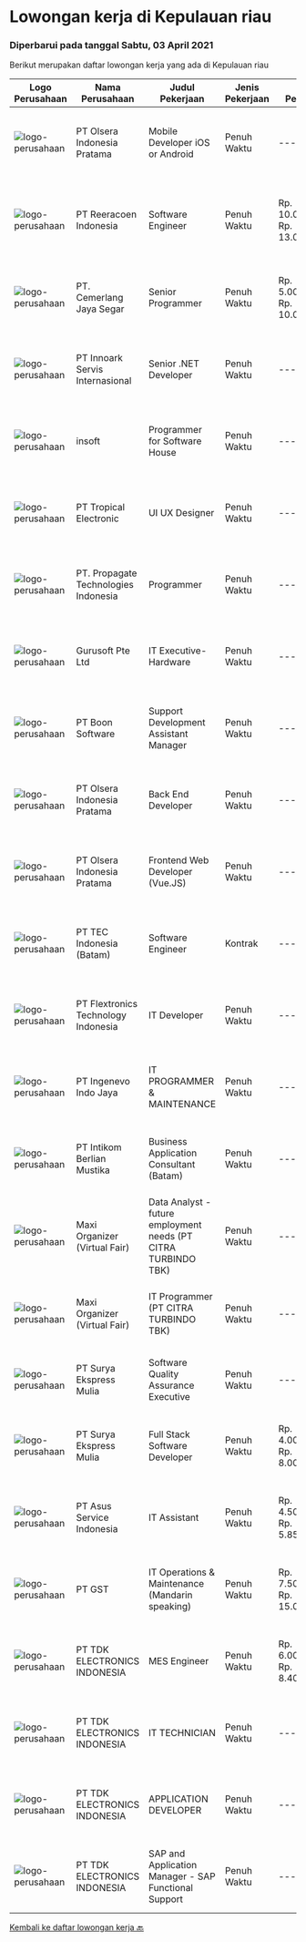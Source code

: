 
  # Lowongan kerja di Kepulauan riau

  ### Diperbarui pada tanggal Sabtu, 03 April 2021

  Berikut merupakan daftar lowongan kerja yang ada di Kepulauan riau

  |Logo Perusahaan | Nama Perusahaan | Judul Pekerjaan | Jenis Pekerjaan | Gaji Pekerjaan | Lokasi | Deskripsi | Tanggal diunggah | Pranala |
  | -------------- | --------------- | --------------- | --------- | --------- | -------------- | ------- | ----------- | ----------- |
  |![logo-perusahaan](https://image-service-cdn.seek.com.au/2f0e75280d5afde20d4738d24fb9f8ccf242d1dd/ee4dce1061f3f616224767ad58cb2fc751b8d2dc)|PT Olsera Indonesia Pratama|Mobile Developer iOS or Android|Penuh Waktu|---|Batam|Responsibilities: Development in an AGILE environment Create good product with accessibility and security compliance Create good product with...|Jumat, 02 April 2021|https://www.jobstreet.co.id/id/job/mobile-developer-ios-or-android-3485136?token=0~78751bcd-9ff7-407d-aed0-7e3cc8d03162&sectionRank=1&jobId=jobstreet-id-job-3485136|
|![logo-perusahaan](https://image-service-cdn.seek.com.au/937201ecb5f79152c7101de1a55ef90302a01e10/ee4dce1061f3f616224767ad58cb2fc751b8d2dc)|PT Reeracoen Indonesia|Software Engineer|Penuh Waktu|Rp. 10.000.000-Rp. 13.000.000|Batam|SOFTWARE ENGINEER (BATAM) [49352] COMPANY CATEGORY: IT JOB SUMMARY:You are expected to take on more challenging tasks including: Design, build and...|Kamis, 01 April 2021|https://www.jobstreet.co.id/id/job/software-engineer-3496248?token=0~78751bcd-9ff7-407d-aed0-7e3cc8d03162&sectionRank=2&jobId=jobstreet-id-job-3496248|
|![logo-perusahaan](https://image-service-cdn.seek.com.au/42d26f95063772dbf7625b0522e22228efd7c35d/ee4dce1061f3f616224767ad58cb2fc751b8d2dc)|PT. Cemerlang Jaya Segar|Senior Programmer|Penuh Waktu|Rp. 5.000.000-Rp. 10.000.000|Batam|Requirements: If accepted, willing to be placed in Batam More than 2 years professional experience in Web Development Required Skills: Nodejs,...|Jumat, 02 April 2021|https://www.jobstreet.co.id/id/job/senior-programmer-3484775?token=0~78751bcd-9ff7-407d-aed0-7e3cc8d03162&sectionRank=3&jobId=jobstreet-id-job-3484775|
|![logo-perusahaan](https://image-service-cdn.seek.com.au/5f8b109dba2d1bd12e0f98858b63c67a0c0b684e/ee4dce1061f3f616224767ad58cb2fc751b8d2dc)|PT Innoark Servis Internasional|Senior .NET Developer|Penuh Waktu|---|Batam|We are looking for a Senior .NET Developer to join our IT department and build functional applications and websites.Senior .NET Developer...|Kamis, 01 April 2021|https://www.jobstreet.co.id/id/job/senior-net-developer-3496956?token=0~78751bcd-9ff7-407d-aed0-7e3cc8d03162&sectionRank=4&jobId=jobstreet-id-job-3496956|
|![logo-perusahaan](https://image-service-cdn.seek.com.au/66094247a0ae6e5db0e8ba62e7af9ac66dbd2a23/ee4dce1061f3f616224767ad58cb2fc751b8d2dc)|insoft|Programmer for Software House|Penuh Waktu|---|Batam|Kualifikasi Pengalaman minimal 2 tahun Mampu bekerja dalam tim Mampu bekerja dibawah tekanan Bisa monitoring dan fix Bug Menguasai VB.NET /C#...|Senin, 29 Maret 2021|https://www.jobstreet.co.id/id/job/programmer-for-software-house-3492812?token=0~78751bcd-9ff7-407d-aed0-7e3cc8d03162&sectionRank=5&jobId=jobstreet-id-job-3492812|
|![logo-perusahaan](https://image-service-cdn.seek.com.au/eaa697a49c541d216d33096db8930103090e9e55/ee4dce1061f3f616224767ad58cb2fc751b8d2dc)|PT Tropical Electronic|UI UX Designer|Penuh Waktu|---|Batam|Fast growing foreign company looking for talented UI/UX designer. Candidate must have understanding with user design principles, web standard and...|Selasa, 30 Maret 2021|https://www.jobstreet.co.id/id/job/ui-ux-designer-3494129?token=0~78751bcd-9ff7-407d-aed0-7e3cc8d03162&sectionRank=6&jobId=jobstreet-id-job-3494129|
|![logo-perusahaan](https://us.123rf.com/450wm/pavelstasevich/pavelstasevich1811/pavelstasevich181101027/112815900-stock-vector-no-image-available-icon-flat-vector.jpg?ver=6)|PT. Propagate Technologies Indonesia|Programmer|Penuh Waktu|---|Batam|Candidate must possess at least Bachelor's Degree in Computer Science/Information Technology or equivalent. At least 2 Year(s) of working experience...|Sabtu, 27 Maret 2021|https://www.jobstreet.co.id/id/job/programmer-3492419?token=0~78751bcd-9ff7-407d-aed0-7e3cc8d03162&sectionRank=7&jobId=jobstreet-id-job-3492419|
|![logo-perusahaan](https://image-service-cdn.seek.com.au/f461cb800e594e83b04e4d7aec0fd0166ed4731d/ee4dce1061f3f616224767ad58cb2fc751b8d2dc)|Gurusoft Pte Ltd|IT Executive- Hardware|Penuh Waktu|---|Batam|Job Scope·      Install and Windows &amp; Linux Servers·      Install VM Tools and perform Configuration·      Configuration of Firewalls,...|Kamis, 25 Maret 2021|https://www.jobstreet.co.id/id/job/it-executive-hardware-8433959/origin/sg?token=0~78751bcd-9ff7-407d-aed0-7e3cc8d03162&sectionRank=8&jobId=jobstreet-sg-job-8433959|
|![logo-perusahaan](https://image-service-cdn.seek.com.au/9a69ce13ff9a8131b4fd663b20be4d3b4c0a97a0/ee4dce1061f3f616224767ad58cb2fc751b8d2dc)|PT Boon Software|Support  Development Assistant Manager|Penuh Waktu|---|Batam|Candidate must possess at least Bachelor's Degree, Master's Degree/Post Graduate Degree in Computer Science/Information Technology or equivalent....|Kamis, 25 Maret 2021|https://www.jobstreet.co.id/id/job/support-development-assistant-manager-3491115?token=0~78751bcd-9ff7-407d-aed0-7e3cc8d03162&sectionRank=9&jobId=jobstreet-id-job-3491115|
|![logo-perusahaan](https://image-service-cdn.seek.com.au/8509bbd5a3e33161f4bbcf1a67c146a4ff05a975/ee4dce1061f3f616224767ad58cb2fc751b8d2dc)|PT Olsera Indonesia Pratama|Back End Developer|Penuh Waktu|---|Batam|Responsibilities: Development in an AGILE environment Create good product with accessibility and security compliance Create good product with...|Jumat, 26 Maret 2021|https://www.jobstreet.co.id/id/job/back-end-developer-3491387?token=0~78751bcd-9ff7-407d-aed0-7e3cc8d03162&sectionRank=10&jobId=jobstreet-id-job-3491387|
|![logo-perusahaan](https://image-service-cdn.seek.com.au/2f0e75280d5afde20d4738d24fb9f8ccf242d1dd/ee4dce1061f3f616224767ad58cb2fc751b8d2dc)|PT Olsera Indonesia Pratama|Frontend Web Developer (Vue.JS)|Penuh Waktu|---|Batam|Responsibilities: Development in an AGILE environment Create good product with accessibility and security compliance Create good product with...|Jumat, 26 Maret 2021|https://www.jobstreet.co.id/id/job/frontend-web-developer-vue-js-3492027?token=0~78751bcd-9ff7-407d-aed0-7e3cc8d03162&sectionRank=11&jobId=jobstreet-id-job-3492027|
|![logo-perusahaan](https://image-service-cdn.seek.com.au/18922dc24234f64060e074f0e7093dddd2da8344/ee4dce1061f3f616224767ad58cb2fc751b8d2dc)|PT TEC Indonesia (Batam)|Software Engineer|Kontrak|---|Batam|Requirement : Bachelor degree in Electrical Engineer/Computer Science Good skill to operate C++ or familiar with C#, Android, VB, Java, web...|Kamis, 25 Maret 2021|https://www.jobstreet.co.id/id/job/software-engineer-3490338?token=0~78751bcd-9ff7-407d-aed0-7e3cc8d03162&sectionRank=12&jobId=jobstreet-id-job-3490338|
|![logo-perusahaan](https://image-service-cdn.seek.com.au/a2d2e4f9664dcaaa1f379292808cfa099f9db547/ee4dce1061f3f616224767ad58cb2fc751b8d2dc)|PT Flextronics Technology Indonesia|IT Developer|Penuh Waktu|---|Kepulauan Riau|The IT Developer will be based in Batam, Indonesia. Mainly responsible for the analysis, design, development, testing and implementation of company's...|Jumat, 19 Maret 2021|https://www.jobstreet.co.id/id/job/it-developer-3478516?token=0~78751bcd-9ff7-407d-aed0-7e3cc8d03162&sectionRank=13&jobId=jobstreet-id-job-3478516|
|![logo-perusahaan](https://image-service-cdn.seek.com.au/171b1e90910aa341131b292e69d8f868df7ad486/ee4dce1061f3f616224767ad58cb2fc751b8d2dc)|PT Ingenevo Indo Jaya|IT PROGRAMMER & MAINTENANCE|Penuh Waktu|---|Batam|IT Programmer PT Ingenevo Indo Jaya is seeking a Full Time IT Programmer with a 1-2 year experience to join. QUALILIFICATION :·        Candidates must...|Senin, 15 Maret 2021|https://www.jobstreet.co.id/id/job/it-programmer-maintenance-3481736?token=0~78751bcd-9ff7-407d-aed0-7e3cc8d03162&sectionRank=14&jobId=jobstreet-id-job-3481736|
|![logo-perusahaan](https://image-service-cdn.seek.com.au/b347a5db7bae44fc4f1840dce250ff7e192c56cb/ee4dce1061f3f616224767ad58cb2fc751b8d2dc)|PT Intikom Berlian Mustika|Business Application Consultant (Batam)|Penuh Waktu|---|Batam|Requirements: Bachelor Degree / Master Degree in Accounting / Management / Finance / Industrial Engineering / System Information or other relevant...|Minggu, 14 Maret 2021|https://www.jobstreet.co.id/id/job/business-application-consultant-batam-3480694?token=0~78751bcd-9ff7-407d-aed0-7e3cc8d03162&sectionRank=15&jobId=jobstreet-id-job-3480694|
|![logo-perusahaan](https://image-service-cdn.seek.com.au/b067e031fef8f19e5974349db7a066918b8286f3/ee4dce1061f3f616224767ad58cb2fc751b8d2dc)|Maxi Organizer (Virtual Fair)|Data Analyst - future employment needs (PT CITRA TURBINDO TBK)|Penuh Waktu|---|Batam|Job Description:  Gathering all details related to internal factors: people competence, workload, working stations, job description, successors,...|Rabu, 10 Maret 2021|https://www.jobstreet.co.id/id/job/data-analyst-future-employment-needs-pt-citra-turbindo-tbk-3478135?token=0~78751bcd-9ff7-407d-aed0-7e3cc8d03162&sectionRank=16&jobId=jobstreet-id-job-3478135|
|![logo-perusahaan](https://image-service-cdn.seek.com.au/b067e031fef8f19e5974349db7a066918b8286f3/ee4dce1061f3f616224767ad58cb2fc751b8d2dc)|Maxi Organizer (Virtual Fair)|IT Programmer (PT CITRA TURBINDO TBK)|Penuh Waktu|---|Batam|Job Description:  Perform the jobs design and develop software and computer systems, and implementing designs by writing computer programs. ...|Rabu, 10 Maret 2021|https://www.jobstreet.co.id/id/job/it-programmer-pt-citra-turbindo-tbk-3478139?token=0~78751bcd-9ff7-407d-aed0-7e3cc8d03162&sectionRank=17&jobId=jobstreet-id-job-3478139|
|![logo-perusahaan](https://us.123rf.com/450wm/pavelstasevich/pavelstasevich1811/pavelstasevich181101027/112815900-stock-vector-no-image-available-icon-flat-vector.jpg?ver=6)|PT Surya Ekspress Mulia|Software Quality Assurance Executive|Penuh Waktu|---|Kepulauan Riau|Responsibilities: Review and update functional and design requirements and use cases Backend database testing in including validating stored...|Senin, 08 Maret 2021|https://www.jobstreet.co.id/id/job/software-quality-assurance-executive-3476147?token=0~78751bcd-9ff7-407d-aed0-7e3cc8d03162&sectionRank=18&jobId=jobstreet-id-job-3476147|
|![logo-perusahaan](https://us.123rf.com/450wm/pavelstasevich/pavelstasevich1811/pavelstasevich181101027/112815900-stock-vector-no-image-available-icon-flat-vector.jpg?ver=6)|PT Surya Ekspress Mulia|Full Stack Software Developer|Penuh Waktu|Rp. 4.000.000-Rp. 8.000.000|Kepulauan Riau|Responsibilities: As part of our growing software development team in Indonesia, you will be primarily involved in: Development of web applications...|Senin, 08 Maret 2021|https://www.jobstreet.co.id/id/job/full-stack-software-developer-3476150?token=0~78751bcd-9ff7-407d-aed0-7e3cc8d03162&sectionRank=19&jobId=jobstreet-id-job-3476150|
|![logo-perusahaan](https://image-service-cdn.seek.com.au/766cc2896c7997c3b5206855f8451b705da56b06/ee4dce1061f3f616224767ad58cb2fc751b8d2dc)|PT Asus Service Indonesia|IT Assistant|Penuh Waktu|Rp. 4.500.000-Rp. 5.850.000|Batam|Candidate must possess at least Bachelor's Degree in Computer Science/Information Technology or equivalent. Required language(s): Bahasa Indonesia,...|Jumat, 05 Maret 2021|https://www.jobstreet.co.id/id/job/it-assistant-3474642?token=0~78751bcd-9ff7-407d-aed0-7e3cc8d03162&sectionRank=20&jobId=jobstreet-id-job-3474642|
|![logo-perusahaan](https://us.123rf.com/450wm/pavelstasevich/pavelstasevich1811/pavelstasevich181101027/112815900-stock-vector-no-image-available-icon-flat-vector.jpg?ver=6)|PT GST|IT Operations & Maintenance (Mandarin speaking)|Penuh Waktu|Rp. 7.500.000-Rp. 15.000.000|Kepulauan Riau|Installation/ Configuration/ Troubleshoot Fiber Optic, Routers, Switches and other devices Familiar with Networking System, comfortable with Server...|Sabtu, 06 Maret 2021|https://www.jobstreet.co.id/id/job/it-operations-maintenance-mandarin-speaking-3475210?token=0~78751bcd-9ff7-407d-aed0-7e3cc8d03162&sectionRank=21&jobId=jobstreet-id-job-3475210|
|![logo-perusahaan](https://image-service-cdn.seek.com.au/06fc1b1a35685ed89d33f0bae42945089dafdcbc/ee4dce1061f3f616224767ad58cb2fc751b8d2dc)|PT TDK ELECTRONICS INDONESIA|MES Engineer|Penuh Waktu|Rp. 6.000.000-Rp. 8.400.000|Batam|Perform business process analysis – elaborate strategies and plans for product implementation Understand the specific customer requirements and map...|Kamis, 04 Maret 2021|https://www.jobstreet.co.id/id/job/mes-engineer-3473813?token=0~78751bcd-9ff7-407d-aed0-7e3cc8d03162&sectionRank=22&jobId=jobstreet-id-job-3473813|
|![logo-perusahaan](https://image-service-cdn.seek.com.au/06fc1b1a35685ed89d33f0bae42945089dafdcbc/ee4dce1061f3f616224767ad58cb2fc751b8d2dc)|PT TDK ELECTRONICS INDONESIA|IT TECHNICIAN|Penuh Waktu|---|Batam|Responsibilities: Maintenance of computer hardware and accessories Deployment of Operating Systems as well as and software applications Computer...|Kamis, 04 Maret 2021|https://www.jobstreet.co.id/id/job/it-technician-3473783?token=0~78751bcd-9ff7-407d-aed0-7e3cc8d03162&sectionRank=23&jobId=jobstreet-id-job-3473783|
|![logo-perusahaan](https://image-service-cdn.seek.com.au/06fc1b1a35685ed89d33f0bae42945089dafdcbc/ee4dce1061f3f616224767ad58cb2fc751b8d2dc)|PT TDK ELECTRONICS INDONESIA|APPLICATION DEVELOPER|Penuh Waktu|---|Batam|Development of software applications utilizing project management best practices. Implementation of processes design in application with reference to...|Kamis, 04 Maret 2021|https://www.jobstreet.co.id/id/job/application-developer-3473774?token=0~78751bcd-9ff7-407d-aed0-7e3cc8d03162&sectionRank=24&jobId=jobstreet-id-job-3473774|
|![logo-perusahaan](https://image-service-cdn.seek.com.au/06fc1b1a35685ed89d33f0bae42945089dafdcbc/ee4dce1061f3f616224767ad58cb2fc751b8d2dc)|PT TDK ELECTRONICS INDONESIA|SAP and Application Manager - SAP Functional Support|Penuh Waktu|---|Batam|Responsibilities: Project roll out support for software development and global system changes. Propose and implement process improvement and...|Kamis, 04 Maret 2021|https://www.jobstreet.co.id/id/job/sap-and-application-manager-sap-functional-support-3473801?token=0~78751bcd-9ff7-407d-aed0-7e3cc8d03162&sectionRank=25&jobId=jobstreet-id-job-3473801|


  [Kembali ke daftar lowongan kerja 🔙](../README.md#daftar-lowongan-kerja)
  